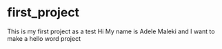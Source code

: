 # first_project
This is my first project as a test
Hi 
My name is Adele Maleki and I want to make a hello word project
